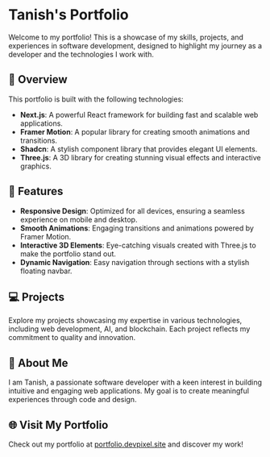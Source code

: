 # Tanish's Portfolio

Welcome to my portfolio! This is a showcase of my skills, projects, and experiences in software development, designed to highlight my journey as a developer and the technologies I work with.

## 🌟 Overview

This portfolio is built with the following technologies:

- **Next.js**: A powerful React framework for building fast and scalable web applications.
- **Framer Motion**: A popular library for creating smooth animations and transitions.
- **Shadcn**: A stylish component library that provides elegant UI elements.
- **Three.js**: A 3D library for creating stunning visual effects and interactive graphics.

## 🚀 Features

- **Responsive Design**: Optimized for all devices, ensuring a seamless experience on mobile and desktop.
- **Smooth Animations**: Engaging transitions and animations powered by Framer Motion.
- **Interactive 3D Elements**: Eye-catching visuals created with Three.js to make the portfolio stand out.
- **Dynamic Navigation**: Easy navigation through sections with a stylish floating navbar.

## 💻 Projects

Explore my projects showcasing my expertise in various technologies, including web development, AI, and blockchain. Each project reflects my commitment to quality and innovation.

## 🎨 About Me

I am Tanish, a passionate software developer with a keen interest in building intuitive and engaging web applications. My goal is to create meaningful experiences through code and design.

## 🌐 Visit My Portfolio

Check out my portfolio at [portfolio.devpixel.site](https://portfolio.devpixel.site) and discover my work!
